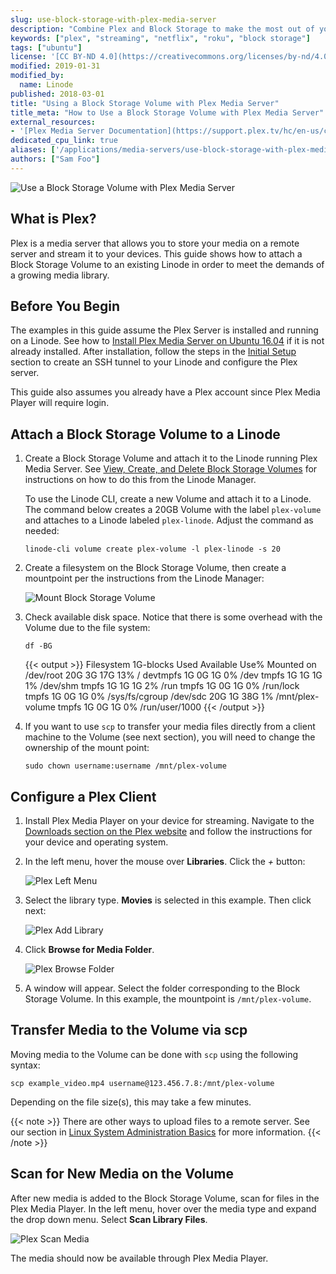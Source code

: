 ```yaml
---
slug: use-block-storage-with-plex-media-server
description: "Combine Plex and Block Storage to make the most out of your media server by adding expandable storage. This guide will show you how."
keywords: ["plex", "streaming", "netflix", "roku", "block storage"]
tags: ["ubuntu"]
license: '[CC BY-ND 4.0](https://creativecommons.org/licenses/by-nd/4.0)'
modified: 2019-01-31
modified_by:
  name: Linode
published: 2018-03-01
title: "Using a Block Storage Volume with Plex Media Server"
title_meta: "How to Use a Block Storage Volume with Plex Media Server"
external_resources:
- '[Plex Media Server Documentation](https://support.plex.tv/hc/en-us/categories/200007567-Plex-Media-Server)'
dedicated_cpu_link: true
aliases: ['/applications/media-servers/use-block-storage-with-plex-media-server/']
authors: ["Sam Foo"]
---
```


![Use a Block Storage Volume with Plex Media Server](use-a-block-storage-volume-with-plex-media-server.png "Use a Block Storage Volume with Plex Media Server")

## What is Plex?

Plex is a media server that allows you to store your media on a remote server and stream it to your devices. This guide shows how to attach a Block Storage Volume to an existing Linode in order to meet the demands of a growing media library.

## Before You Begin

The examples in this guide assume the Plex Server is installed and running on a Linode. See how to [Install Plex Media Server on Ubuntu 16.04](/docs/guides/install-plex-media-server-on-ubuntu-18-04/) if it is not already installed. After installation, follow the steps in the [Initial Setup](/docs/guides/install-plex-media-server-on-ubuntu-18-04/#initial-setup) section to create an SSH tunnel to your Linode and configure the Plex server.

This guide also assumes you already have a Plex account since Plex Media Player will require login.

## Attach a Block Storage Volume to a Linode

1.  Create a Block Storage Volume and attach it to the Linode running Plex Media Server. See [View, Create, and Delete Block Storage Volumes](/docs/products/storage/block-storage/guides/manage-volumes/) for instructions on how to do this from the Linode Manager.

    To use the Linode CLI, create a new Volume and attach it to a Linode. The command below creates a 20GB Volume with the label `plex-volume` and attaches to a Linode labeled `plex-linode`. Adjust the command as needed:

        linode-cli volume create plex-volume -l plex-linode -s 20

2.  Create a filesystem on the Block Storage Volume, then create a mountpoint per the instructions from the Linode Manager:

    ![Mount Block Storage Volume](plex-mount-volume.png)

3.  Check available disk space. Notice that there is some overhead with the Volume due to the file system:

        df -BG

    {{< output >}}
Filesystem     1G-blocks  Used Available Use% Mounted on
/dev/root            20G    3G       17G  13% /
devtmpfs              1G    0G        1G   0% /dev
tmpfs                 1G    1G        1G   1% /dev/shm
tmpfs                 1G    1G        1G   2% /run
tmpfs                 1G    0G        1G   0% /run/lock
tmpfs                 1G    0G        1G   0% /sys/fs/cgroup
/dev/sdc             20G    1G       38G   1% /mnt/plex-volume
tmpfs                 1G    0G        1G   0% /run/user/1000
{{< /output >}}

4.  If you want to use `scp` to transfer your media files directly from a client machine to the Volume (see next section), you will need to change the ownership of the mount point:

        sudo chown username:username /mnt/plex-volume

## Configure a Plex Client

1.  Install Plex Media Player on your device for streaming. Navigate to the [Downloads section on the Plex website](https://www.plex.tv/downloads/) and follow the instructions for your device and operating system.

2.  In the left menu, hover the mouse over **Libraries**. Click the *+* button:

    ![Plex Left Menu](plex-left-menu.png "Plex Left Menu")

3.  Select the library type. **Movies** is selected in this example. Then click next:

    ![Plex Add Library](plex-library-type.png "Plex Add Library")

4.  Click **Browse for Media Folder**.

    ![Plex Browse Folder](plex-browse-folder.png "Plex Browse Folder")

5.  A window will appear. Select the folder corresponding to the Block Storage Volume. In this example, the mountpoint is `/mnt/plex-volume`.

## Transfer Media to the Volume via scp

Moving media to the Volume can be done with `scp` using the following syntax:

    scp example_video.mp4 username@123.456.7.8:/mnt/plex-volume

Depending on the file size(s), this may take a few minutes.

{{< note >}}
There are other ways to upload files to a remote server. See our section in [Linux System Administration Basics](/docs/guides/linux-system-administration-basics/#upload-files-to-a-remote-server) for more information.
{{< /note >}}

## Scan for New Media on the Volume

After new media is added to the Block Storage Volume, scan for files in the Plex Media Player. In the left menu, hover over the media type and expand the drop down menu. Select **Scan Library Files**.

![Plex Scan Media](plex-scan-media.png "Plex Scan Media")

The media should now be available through Plex Media Player.
